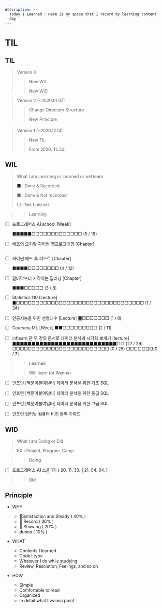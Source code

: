 ```yaml
---
description: >-
  Today I Learned : Here is my space that I record my learning content day by
  day
---
```


# TIL

## TIL

> Version 3 
>
> > New WIL
> >
> > New WID



> Version 2 \(~2020.01.07\)
>
> > Change Directory Structure
> >
> > New Principle

#### 

> Version 1 \(~2020.12.14\) 
>
> > New TIL
> >
> > From 2020. 11. 30.



## WIL

> What I am Learning or Learned or will learn
>
> [■](https://sangmandu.gitbook.io/til/) : Done & Recorded 
>
> ■ : Done & Not recorded
>
> □ : Not finished



> > Learning

* [ ] 프로그래머스 AI school  \[Week\] 

  [■](https://sangmandu.gitbook.io/til/2020/dec/1)[■](https://sangmandu.gitbook.io/til/2020/dec/7)[■](https://sangmandu.gitbook.io/til/2020/dec/14)[■](https://sangmandu.gitbook.io/til/2020/dec/21)[■](https://sangmandu.gitbook.io/til/2021/jan/4)□□□□□□□□□□□□□ \(5 / 18\)

* [ ] 배프의 오지랖 파이썬 웹프로그래밍 \[Chapter\]

  ~~~~[■■](https://sangmandu.gitbook.io/til/2021/jan/8)□□□□□□ \(2 / 8\)

* [ ] 파이썬 헤드 투 퍼스트 \[Chapter\]

  ■■■■□□□□□□□□ \(4 / 12\)

* [ ] 밑바닥부터 시작하는 딥러닝 \[Chapter\]

  ■■■□□□□□ \(3 / 8\) 

* [ ] Statistics 110 \[Lecture\] [■](https://sangmandu.gitbook.io/til/2021/jan/8)□□□□□□□□□□□□□□□□□□□□□□□□□□□□□□□□□ \(1 / 34\)
* [ ] 인공지능을 위한 선형대수 \[Lecture\] [■](https://sangmandu.gitbook.io/til/2021/jan/8)□□□□□□□ \(1 / 8\)
* [ ] Coursera ML \[Week\] ■■□□□□□□□□□ \(2 / 11\)
* [ ] Inflearn 단 두 장의 문서로 데이터 분석과 시각화 뽀개기 \[lecture\] [■■■■■](https://sangmandu.gitbook.io/til/2021/jan/1)[■](https://sangmandu.gitbook.io/til/2021/jan/2)[■■■■](https://sangmandu.gitbook.io/til/2021/jan/3)[■■■■■](https://sangmandu.gitbook.io/til/2021/jan/4)[■■■■■■■■■■■■](https://sangmandu.gitbook.io/til/2021/jan/5)□□ \(27 / 29\) □□□□□□□□□□□□□□□□□□□□□□□□□ \(0 / 25\) □□□□□□□\(0 / 7\) 

> > Learned





> > Will learn \(or Wanna\)

* [ ] 인프런 \[백문이불여일타\] 데이터 분석을 위한 기초 SQL
* [ ] 인프런 \[백문이불여일타\] 데이터 분석을 위한 중급 SQL
* [ ] 인프런 \[백문이불여일타\] 데이터 분석을 위한 고급 SQL
* [ ] 인프런 딥러닝 컴퓨터 비전 완벽 가이드



## WID

> What I am Doing or Did
>
> EX : Project, Program, Camp



> > Doing

* [ ] 프로그래머스 AI 스쿨 1기 \( 20. 11. 30. \| 21. 04. 04. \)



> > Did



## Principle

* WHY

  * 🥇Satisfaction and Steady \( 40% \)
  * 🥈 Record \( 30% \)
  * 🥉 Showing \( 20% \)
  *  dunno \( 10% \)

* WHAT

  * Contents I learned
  * Code I type
  * Whatever I do while studying
  * Review,  Resolution, Feelings, and so on

* HOW

  * Simple
  * Comfortable to read
  * Organized
  * In detail what I wanna point 

## 

